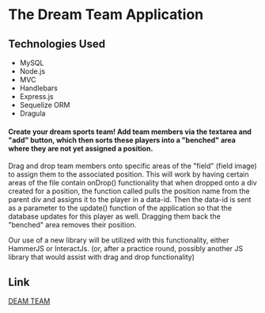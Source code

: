 # The Dream Team Application

## Technologies Used
* MySQL 
* Node.js
* MVC
* Handlebars
* Express.js
* Sequelize ORM
* Dragula

#### Create your dream sports team! Add team members via the textarea and "add" button, which then sorts these players into a "benched" area where they are not yet assigned a position.


Drag and drop team members onto specific areas of the "field" (field image) to assign them to the associated position. This will work by having certain areas of the file contain onDrop() functionality that when dropped onto a div created for a position, the function called pulls the position name from the parent div and assigns it to the player in a data-id. Then the data-id is sent as a parameter to the update() function of the application so that the database updates for this player as well. Dragging them back the "benched" area removes their position.

Our use of a new library will be utilized with this functionality, either HammerJS or InteractJs. (or, after a practice round, possibly another JS library that would assist with drag and drop functionality)

## Link 
[DEAM TEAM](https://project2sports.herokuapp.com/)
